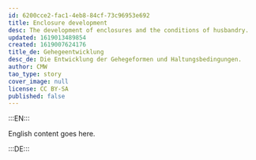 ```yaml
---
id: 6200cce2-fac1-4eb8-84cf-73c96953e692
title: Enclosure development
desc: The development of enclosures and the conditions of husbandry.
updated: 1619013489854
created: 1619007624176
title_de: Gehegeentwicklung
desc_de: Die Entwicklung der Gehegeformen und Haltungsbedingungen.
author: CMW
tao_type: story
cover_image: null
license: CC BY-SA
published: false
---
```


:::EN:::

English content goes here.

:::DE:::

